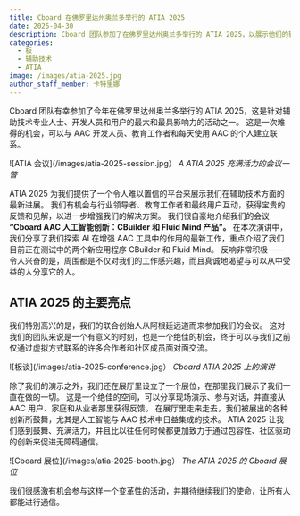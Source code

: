 ```yaml
---
title: Cboard 在佛罗里达州奥兰多举行的 ATIA 2025
date: 2025-04-30
description: Cboard 团队参加了在佛罗里达州奥兰多举行的 ATIA 2025，以展示他们的辅助技术解决方案并与行业领导者建立联系。
categories:
  - 板
  - 辅助技术
  - ATIA
image: /images/atia-2025.jpg
author_staff_member: 卡特里娜
---
```


Cboard 团队有幸参加了今年在佛罗里达州奥兰多举行的 ATIA 2025，这是针对辅助技术专业人士、开发人员和用户的最大和最具影响力的活动之一。 这是一次难得的机会，可以与 AAC 开发人员、教育工作者和每天使用 AAC 的个人建立联系。

![ATIA 会议](/images/atia-2025-session.jpg） _A ATIA 2025 充满活力的会议一瞥_

ATIA 2025 为我们提供了一个令人难以置信的平台来展示我们在辅助技术方面的最新进展。 我们有机会与行业领导者、教育工作者和最终用户互动，获得宝贵的反馈和见解，以进一步增强我们的解决方案。
我们很自豪地介绍我们的会议 **“Cboard AAC 人工智能创新：CBuilder 和 Fluid Mind 产品”。** 在本次演讲中，我们分享了我们探索 AI 在增强 AAC 工具中的作用的最新工作，重点介绍了我们目前正在测试中的两个新应用程序 CBuilder 和 Fluid Mind。 反响非常积极——令人兴奋的是，周围都是不仅对我们的工作感兴趣，而且真诚地渴望与可以从中受益的人分享它的人。

## ATIA 2025 的主要亮点

我们特别高兴的是，我们的联合创始人从阿根廷远道而来参加我们的会议。 这对我们的团队来说是一个有意义的时刻，也是一个绝佳的机会，终于可以与我们之前仅通过虚拟方式联系的许多合作者和社区成员面对面交流。

![板谈](/images/atia-2025-conference.jpg） _Cboard ATIA 2025 上的演讲_

除了我们的演示之外，我们还在展厅里设立了一个展位，在那里我们展示了我们一直在做的一切。 这是一个绝佳的空间，可以分享现场演示、参与对话，并直接从 AAC 用户、家庭和从业者那里获得反馈。 在展厅里走来走去，我们被展出的各种创新所鼓舞，尤其是人工智能与 AAC 技术中日益集成的技术。
ATIA 2025 让我们感到鼓舞、充满活力，并且比以往任何时候都更加致力于通过包容性、社区驱动的创新来促进无障碍通信。

![Cboard 展位](/images/atia-2025-booth.jpg） _The ATIA 2025 的 Cboard 展位_

我们很感激有机会参与这样一个变革性的活动，并期待继续我们的使命，让所有人都能进行通信。
